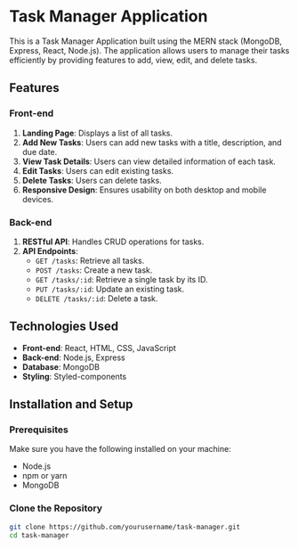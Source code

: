 # Task Manager Application

This is a Task Manager Application built using the MERN stack (MongoDB, Express, React, Node.js). The application allows users to manage their tasks efficiently by providing features to add, view, edit, and delete tasks.

## Features

### Front-end

1. **Landing Page**: Displays a list of all tasks.
2. **Add New Tasks**: Users can add new tasks with a title, description, and due date.
3. **View Task Details**: Users can view detailed information of each task.
4. **Edit Tasks**: Users can edit existing tasks.
5. **Delete Tasks**: Users can delete tasks.
6. **Responsive Design**: Ensures usability on both desktop and mobile devices.

### Back-end

1. **RESTful API**: Handles CRUD operations for tasks.
2. **API Endpoints**:
   - `GET /tasks`: Retrieve all tasks.
   - `POST /tasks`: Create a new task.
   - `GET /tasks/:id`: Retrieve a single task by its ID.
   - `PUT /tasks/:id`: Update an existing task.
   - `DELETE /tasks/:id`: Delete a task.

## Technologies Used

- **Front-end**: React, HTML, CSS, JavaScript
- **Back-end**: Node.js, Express
- **Database**: MongoDB
- **Styling**: Styled-components

## Installation and Setup

### Prerequisites

Make sure you have the following installed on your machine:

- Node.js
- npm or yarn
- MongoDB

### Clone the Repository

```bash
git clone https://github.com/yourusername/task-manager.git
cd task-manager
